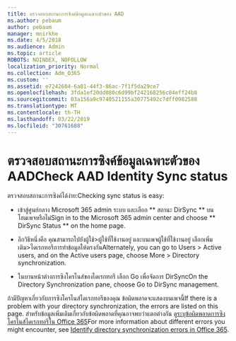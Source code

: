 ```yaml
---
title: ตรวจสอบสถานะการซิงค์ข้อมูลเฉพาะตัวของ AAD
ms.author: pebaum
author: pebaum
manager: mnirkhe
ms.date: 4/5/2018
ms.audience: Admin
ms.topic: article
ROBOTS: NOINDEX, NOFOLLOW
localization_priority: Normal
ms.collection: Adm_O365
ms.custom: ''
ms.assetid: e7242604-6a81-44f3-86ac-7f1f5da29ce7
ms.openlocfilehash: 3fda1ef20dd080c6d99bf242168256c04eff24b8
ms.sourcegitcommit: 03a156a9c9740521155a30775492c7dff0982588
ms.translationtype: MT
ms.contentlocale: th-TH
ms.lasthandoff: 03/22/2019
ms.locfileid: "30761688"
---
```

# <a name="check-aad-identity-sync-status"></a><span data-ttu-id="679b7-102">ตรวจสอบสถานะการซิงค์ข้อมูลเฉพาะตัวของ AAD</span><span class="sxs-lookup"><span data-stu-id="679b7-102">Check AAD Identity Sync status</span></span>

<span data-ttu-id="679b7-103">ตรวจสอบสถานะการซิงค์ได้ง่าย:</span><span class="sxs-lookup"><span data-stu-id="679b7-103">Checking sync status is easy:</span></span> 
  
- <span data-ttu-id="679b7-104">เข้าสู่ศูนย์กลาง Microsoft 365 admin ระบบ และเลือก \*\* สถานะ DirSync \*\* บนโฮมเพจหรือไม่</span><span class="sxs-lookup"><span data-stu-id="679b7-104">Sign in to the Microsoft 365 admin center and choose \*\* DirSync Status \*\* on the home page.</span></span> 
    
- <span data-ttu-id="679b7-105">อีกวิธีหนึ่งคือ คุณสามารถไปยังผู้ใช้\>ผู้ใช้ที่ใช้งานอยู่ และบนเพจผู้ใช้ที่ใช้งานอยู่ เลือกเพิ่มเติม\>ไดเรกทอรีการทำข้อมูลให้ตรงกัน</span><span class="sxs-lookup"><span data-stu-id="679b7-105">Alternately, you can go to Users \> Active users, and on the Active users page, choose More \> Directory synchronization.</span></span>
    
- <span data-ttu-id="679b7-106">ในบานหน้าต่างการซิงโครไนส์ของไดเรกทอรี เลือก Go เพื่อจัดการ DirSync</span><span class="sxs-lookup"><span data-stu-id="679b7-106">On the Directory Synchronization pane, choose Go to DirSync management.</span></span> 
    
<span data-ttu-id="679b7-107">ถ้ามีปัญหาเกี่ยวกับการซิงโครไนส์ไดเรกทอรีของคุณ ข้อผิดพลาดจะแสดงบนเพจนี้</span><span class="sxs-lookup"><span data-stu-id="679b7-107">If there is a problem with your directory synchronization, the errors are listed on this page.</span></span> <span data-ttu-id="679b7-108">สำหรับข้อมูลเพิ่มเติมเกี่ยวกับข้อผิดพลาดที่คุณอาจพบว่าแตกต่างกัน ดู[ระบุข้อผิดพลาดการซิงโครไนส์ไดเรกทอรีใน Office 365](https://support.office.com/article/b4fc07a5-97ea-4ca6-9692-108acab74067)</span><span class="sxs-lookup"><span data-stu-id="679b7-108">For more information about different errors you might encounter, see [Identify directory synchronization errors in Office 365](https://support.office.com/article/b4fc07a5-97ea-4ca6-9692-108acab74067).</span></span>
  

